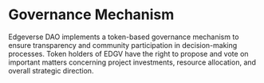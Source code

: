 # Governance Mechanism

Edgeverse DAO implements a token-based governance mechanism to ensure transparency and community participation in decision-making processes. Token holders of EDGV have the right to propose and vote on important matters concerning project investments, resource allocation, and overall strategic direction.
